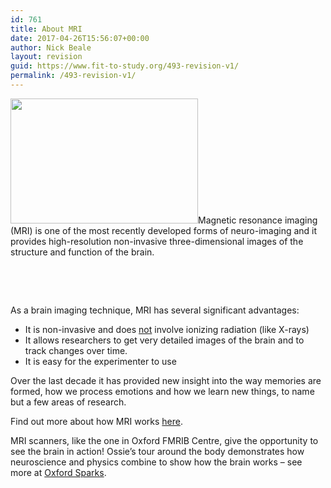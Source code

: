 ```yaml
---
id: 761
title: About MRI
date: 2017-04-26T15:56:07+00:00
author: Nick Beale
layout: revision
guid: https://www.fit-to-study.org/493-revision-v1/
permalink: /493-revision-v1/
---
```

[<img class="size-medium wp-image-758 alignleft" src="https://i0.wp.com/www.fit-to-study.org/wp-content/uploads/2017/04/MRI-scanner.jpg?resize=300%2C200&#038;ssl=1" alt="" width="300" height="200" srcset="https://i0.wp.com/www.fit-to-study.org/wp-content/uploads/2017/04/MRI-scanner.jpg?resize=300%2C200&ssl=1 300w, https://i0.wp.com/www.fit-to-study.org/wp-content/uploads/2017/04/MRI-scanner.jpg?w=604&ssl=1 604w" sizes="(max-width: 300px) 100vw, 300px" data-recalc-dims="1" />](https://i0.wp.com/www.fit-to-study.org/wp-content/uploads/2017/04/MRI-scanner.jpg?ssl=1)Magnetic resonance imaging (MRI) is one of the most recently developed forms of neuro-imaging and it provides high-resolution non-invasive three-dimensional images of the structure and function of the brain.

&nbsp;

&nbsp;

As a brain imaging technique, MRI has several significant advantages:

  * It is non-invasive and does <u>not</u> involve ionizing radiation (like X-rays)
  * It allows researchers to get very detailed images of the brain and to track changes over time.
  * It is easy for the experimenter to use

Over the last decade it has provided new insight into the way memories are formed, how we process emotions and how we learn new things, to name but a few areas of research.

Find out more about how MRI works [here](https://www.ndcn.ox.ac.uk/divisions/fmrib/what-is-fmri/).

MRI scanners, like the one in Oxford FMRIB Centre, give the opportunity to see the brain in action! Ossie’s tour around the body demonstrates how neuroscience and physics combine to show how the brain works &#8211; see more at [Oxford Sparks](https://www.ndcn.ox.ac.uk/divisions/fmrib/what-is-fmri/a-spin-around-the-brain).

&nbsp;

&nbsp;
